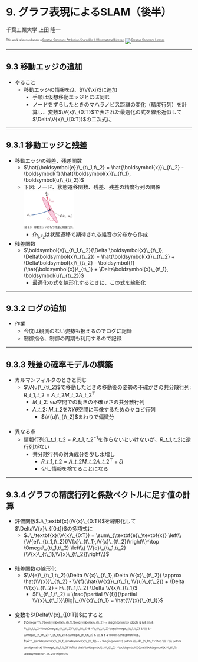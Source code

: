 $\newcommand{\V}[1]{\boldsymbol{#1}}$

# 9. グラフ表現によるSLAM（後半）

千葉工業大学 上田 隆一

<p style="font-size:50%">
This work is licensed under a <a rel="license" href="http://creativecommons.org/licenses/by-sa/4.0/">Creative Commons Attribution-ShareAlike 4.0 International License</a>.
<a rel="license" href="http://creativecommons.org/licenses/by-sa/4.0/">
<img alt="Creative Commons License" style="border-width:0" src="https://i.creativecommons.org/l/by-sa/4.0/88x31.png" /></a>
</p>

---

## 9.3 移動エッジの追加

* やること
    * 移動エッジの情報を$\Omega$、$\V{\xi}$に追加
         * 手順は仮想移動エッジとほぼ同じ
         * ノードをずらしたときのマハラノビス距離の変化（精度行列）を計算し、変数$\V{x}\_{0:T}$で表された最適化の式を線形近似して$\Delta\V{x}\_{[0:T]}$の二次式に

---

## 9.3.1 移動エッジと残差

* 移動エッジの残差、残差関数
    * $\hat{\boldsymbol{e}}\_{t\_1,t\_2} = \hat{\boldsymbol{x}}\_{t\_2} - \boldsymbol{f}(\hat{\boldsymbol{x}}\_{t\_1}, \boldsymbol{u}\_{t\_2})$
    * 下図: ノード、状態遷移関数、残差、残差の精度行列の関係<br />
<img width="30%" src="./figs/9.9.jpg" /><br />
        * $\Omega_{t_1,t_2}$は状態遷移で期待される雑音の分布から作成
* 残差関数
    * $\boldsymbol{e}\_{t\_1,t\_2}(\Delta \boldsymbol{x}\_{t\_1}, \Delta\boldsymbol{x}\_{t\_2}) = \hat{\boldsymbol{x}}\_{t\_2} + \Delta\boldsymbol{x}\_{t\_2} - \boldsymbol{f}(\hat{\boldsymbol{x}}\_{t\_1} + \Delta\boldsymbol{x}\_{t\_1}, \boldsymbol{u}\_{t\_2})$
        * 最適化の式を線形化するときに、この式を線形化

---

## 9.3.2 ログの追加

* 作業 
    * 今度は観測のない姿勢も扱えるのでログに記録
    * 制御指令、制御の周期も利用するので記録


---

## 9.3.3 残差の確率モデルの構築

* カルマンフィルタのときと同じ
    * $\V{u}\_{t\_2}$で移動したときの移動後の姿勢の不確かさの共分散行列: 
    $R\_{t\_1,t\_2} = A\_{t\_2}M\_{t\_2}A\_{t\_2}^\top$
        * $M\_{t\_2}$: $\nu\omega$空間での動きの不確かさの共分散行列
        * $A\_{t\_2}$: $M\_{t\_2}$を$XY\theta$空間に写像するためのヤコビ行列
            * $\V{u}\_{t\_2}$まわりで偏微分<br />　
* 異なる点
    * 情報行列$\Omega\_{t\_1,t\_2} = R\_{t\_1,t\_2}^{-1}$を作らないといけないが、$R\_{t\_1,t\_2}$に逆行列がない
        * 共分散行列の対角成分を少し水増し
            * $R\_{t\_1,t\_2} = A\_{t\_2}M\_{t\_2}A\_{t\_2}^\top + \zeta I$
            * 少し情報を捨てることになる

---

## 9.3.4 グラフの精度行列と係数ベクトルに足す値の計算

* 評価関数$J\_\textbf{x}(\V{x}\_{0:T})$を線形化して$\Delta\V{x}\_{[0:t]}$の多項式に
    * $J\_\textbf{x}(\V{x}\_{0:T}) =  \sum\_{\textbf{e}\_\textbf{x}} \left\\{\V{e}\_{t\_1,t\_2}(\V{x}\_{t\_1},\V{x}\_{t\_2})\right\\}^\top \Omega\_{t\_1,t\_2} \left\\{ \V{e}\_{t\_1,t\_2}(\V{x}\_{t\_1},\V{x}\_{t\_2})\right\\}$<br />　
* 残差関数の線形化
    * $\V{e}\_{t\_1,t\_2}(\Delta \V{x}\_{t\_1},\Delta \V{x}\_{t\_2}) \approx \hat{\V{x}}\_{t\_2} - \V{f}(\hat{\V{x}}\_{t\_1}, \V{u}\_{t\_2}) + \Delta \V{x}\_{t\_2} - F\_{t\_1,t\_2} \Delta \V{x}\_{t\_1}$
        * $F\_{t\_1,t\_2} = \frac{\partial \V{f}}{\partial \V{x}\_{t\_1}}\Big|\_{\V{x}\_{t\_1} = \hat{\V{x}}\_{t\_1}}$<br />　
* 変数を$\Delta\V{x}_{[0:T]}$にすると
    * <span style="font-size:55%">$\Omega^\*\_{\boldsymbol{x}\_{t\_1},\boldsymbol{x}\_{t\_2}} = \begin{pmatrix} \ddots &   &  &  \\\\ & F\_{t\_1,t\_2}^\top\Omega\_{t\_1,t\_2}F\_{t\_1,t\_2} & -F\_{t\_1,t\_2}^\top\Omega\_{t\_1,t\_2} &  \\\\ & -\Omega\_{t\_1,t\_2}F\_{t\_1,t\_2} &  \Omega\_{t\_1,t\_2} &  \\\\ & & & \ddots \end{pmatrix}$、$\xi^*\_{\boldsymbol{x}\_{t\_1},\boldsymbol{x}\_{t\_2}} = - \begin{pmatrix} \vdots \\\\ -F\_{t\_1,t\_2}^\top \\\\ I \\\\ \vdots \end{pmatrix} \Omega\_{t\_1,t\_2} \left\\{ \hat{\boldsymbol{x}}\_{t\_2} - \boldsymbol{f}(\hat{\boldsymbol{x}}\_{t\_1}, \boldsymbol{u}\_{t\_2}) \right\\}$</span>
